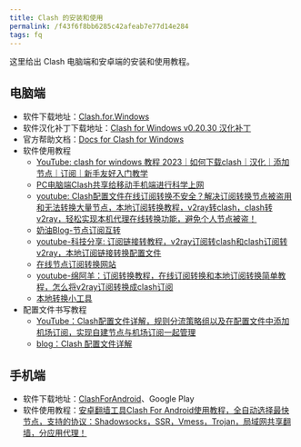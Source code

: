 ```yaml
---
title: Clash 的安装和使用
permalink: /f43f6f8bb6285c42afeab7e77d14e284
tags: fq
---
```


这里给出 Clash 电脑端和安卓端的安装和使用教程。

<!--more-->

## 电脑端

- 软件下载地址：[Clash.for.Windows](https://github.com/Fndroid/clash_for_windows_pkg/releases)
- 软件汉化补丁下载地址：[Clash for Windows v0.20.30 汉化补丁](https://github.com/BoyceLig/Clash_Chinese_Patch/releases)
- 官方帮助文档：[Docs for Clash for Windows](https://docs.cfw.lbyczf.com/) 
- 软件使用教程 
  - [YouTube: clash for windows 教程 2023｜如何下载clash｜汉化｜添加节点｜订阅｜新手友好入门教学](https://www.youtube.com/watch?v=yJ7Ihh5hhx0)
  - [PC电脑端Clash共享给移动手机端进行科学上网](https://iyuantiao.me/clash-ssr-v2rayn.html)
  - [youtube: Clash配置文件在线订阅转换不安全？解决订阅转换节点被盗用和无法转换大量节点，本地订阅转换教程，v2ray转clash，clash转v2ray，轻松实现本机代理在线转换功能，避免个人节点被盗！](https://www.youtube.com/watch?v=hp_YjErl2zc)
  - [奶油Blog-节点订阅互转](https://naiyous.com/283.html)
  - [youtube-科技分享: 订阅链接转教程，v2ray订阅转clash和clash订阅转v2ray，本地订阅链接转换配置文件](https://www.youtube.com/watch?v=DSN46F6_rNY)
  - [在线节点订阅转换网站](https://acl4ssr-sub.github.io/)
  - [youtube-绵阿羊：订阅转换教程，在线订阅转换和本地订阅转换简单教程，怎么将v2ray订阅转换成clash订阅](https://www.youtube.com/watch?v=xBhEOdbFLjU)
  - [本地转换小工具](https://github.com/vveg26/SubConver/releases/tag/0.1)
- 配置文件书写教程
  - [YouTube：Clash配置文件详解，规则分流策略组以及在配置文件中添加机场订阅，实现自建节点与机场订阅一起管理](https://www.youtube.com/watch?v=wfl-DXX_wC4&list=PLoDKNa9wnCYfqxUoPNf11NrtzMatSGdF_&index=1)
  - [blog：Clash 配置文件详解](https://blog.piig.top/posts/47134/)



## 手机端

- 软件下载地址：[ClashForAndroid](https://github.com/Kr328/ClashForAndroid/releases)、Google Play
- 软件使用教程：[安卓翻墙工具Clash For Android使用教程，全自动选择最快节点，支持的协议：Shadowsocks，SSR，Vmess，Trojan，局域网共享翻墙，分应用代理！](https://www.youtube.com/watch?v=sVdlxPOhXoY)

